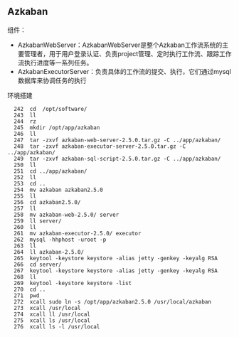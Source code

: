 ## Azkaban


组件：
- AzkabanWebServer：AzkabanWebServer是整个Azkaban工作流系统的主要管理者，用于用户登录认证、负责project管理、定时执行工作流、跟踪工作流执行进度等一系列任务。
- AzkabanExecutorServer：负责具体的工作流的提交、执行，它们通过mysql数据库来协调任务的执行


环境搭建
```
  242  cd  /opt/software/
  243  ll
  244  rz
  245  mkdir /opt/app/azkaban
  246  ll
  247  tar -zxvf azkaban-web-server-2.5.0.tar.gz -C ../app/azkaban/
  248  tar -zxvf azkaban-executor-server-2.5.0.tar.gz -C ../app/azkaban/
  249  tar -zxvf azkaban-sql-script-2.5.0.tar.gz -C ../app/azkaban/
  250  ll
  251  cd ../app/azkaban/
  252  ll
  253  cd ..
  254  mv azkaban azkaban2.5.0
  255  ll
  256  cd azkaban2.5.0/
  257  ll
  258  mv azkaban-web-2.5.0/ server
  259  ll server/
  260  ll
  261  mv azkaban-executor-2.5.0/ executor
  262  mysql -hhphost -uroot -p
  263  ll
  264  ll azkaban-2.5.0/
  265  keytool -keystore keystore -alias jetty -genkey -keyalg RSA
  266  cd server/
  267  keytool -keystore keystore -alias jetty -genkey -keyalg RSA
  268  ll
  269  keytool -keystore keystore -list
  270  cd ..
  271  pwd
  272  xcall sudo ln -s /opt/app/azkaban2.5.0 /usr/local/azkaban
  273  xcall /usr/local
  274  xcall ll /usr/local
  275  xcall ls /usr/local
  276  xcall ls -l /usr/local
```
